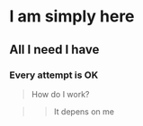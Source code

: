 # I am simply here

## All I need I have

### Every attempt is OK

> How do I work?

>> It depens on me

